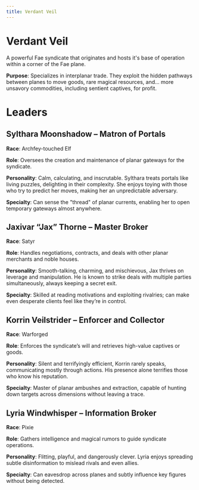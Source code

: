 ```yaml
---
title: Verdant Veil
---
```


# Verdant Veil

A powerful Fae syndicate that originates and hosts it's base of operation within a corner of the Fae plane.

**Purpose**: Specializes in interplanar trade. They exploit the hidden pathways between planes to move goods, rare magical resources, and… more unsavory commodities, including sentient captives, for profit.

# Leaders

## Sylthara Moonshadow – Matron of Portals

**Race**: Archfey-touched Elf

**Role**: Oversees the creation and maintenance of planar gateways for the syndicate.

**Personality**: Calm, calculating, and inscrutable. Sylthara treats portals like living puzzles, delighting in their complexity. She enjoys toying with those who try to predict her moves, making her an unpredictable adversary.

**Specialty**: Can sense the "thread" of planar currents, enabling her to open temporary gateways almost anywhere.

## Jaxivar “Jax” Thorne – Master Broker

**Race**: Satyr

**Role**: Handles negotiations, contracts, and deals with other planar merchants and noble houses.

**Personality**: Smooth-talking, charming, and mischievous, Jax thrives on leverage and manipulation. He is known to strike deals with multiple parties simultaneously, always keeping a secret exit.

**Specialty**: Skilled at reading motivations and exploiting rivalries; can make even desperate clients feel like they’re in control.

## Korrin Veilstrider – Enforcer and Collector

**Race**: Warforged

**Role**: Enforces the syndicate’s will and retrieves high-value captives or goods.

**Personality**: Silent and terrifyingly efficient, Korrin rarely speaks, communicating mostly through actions. His presence alone terrifies those who know his reputation.

**Specialty**: Master of planar ambushes and extraction, capable of hunting down targets across dimensions without leaving a trace.

## Lyria Windwhisper – Information Broker

**Race**: Pixie

**Role**: Gathers intelligence and magical rumors to guide syndicate operations.

**Personality**: Flitting, playful, and dangerously clever. Lyria enjoys spreading subtle disinformation to mislead rivals and even allies.

**Specialty**: Can eavesdrop across planes and subtly influence key figures without being detected.